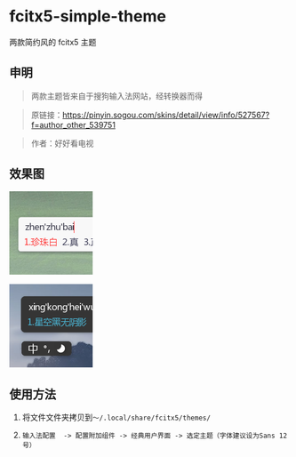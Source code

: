 # fcitx5-simple-theme
两款简约风的 fcitx5 主题
## 申明

> 两款主题皆来自于搜狗输入法网站，经转换器而得

> 原链接：https://pinyin.sogou.com/skins/detail/view/info/527567?f=author_other_539751

> 作者：好好看电视

## 效果图

![14666521144564_former](https://github.com/JeroGC/fcitx5-simple-theme/raw/master/white/14666521144564_former.png)

![14789719238324_former](https://github.com/JeroGC/fcitx5-simple-theme/raw/master/black/14789719238324_former.png)

## 使用方法

1. 将文件文件夹拷贝到`～/.local/share/fcitx5/themes/`

2. `输入法配置  -> 配置附加组件 -> 经典用户界面 -> 选定主题（字体建议设为Sans 12号）`
